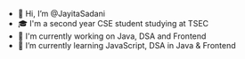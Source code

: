 - 👋 Hi, I’m @JayitaSadani
- 🎓 I'm a second year CSE student studying at TSEC
- 🔭 I'm currently working on Java, DSA and Frontend
- 🌱 I’m currently learning JavaScript, DSA in Java & Frontend 


<!---
- 👀 I’m interested in Web development and DSA
- 💞️ I’m looking to collaborate on ...
- 📫 How to reach me ...
- 😄 Pronouns: ...
- ⚡ Fun fact: ...
JayitaSd/JayitaSd is a ✨ special ✨ repository because its `README.md` (this file) appears on your GitHub profile.
You can click the Preview link to take a look at your changes.
--->
